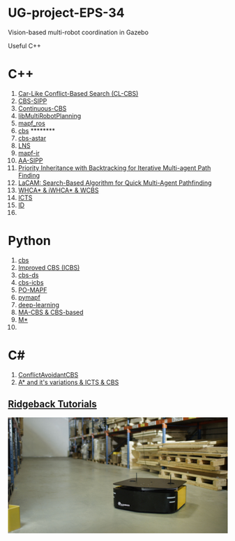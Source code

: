 # UG-project-EPS-34
Vision-based multi-robot coordination in Gazebo


Useful C++




# C++
1. [Car-Like Conflict-Based Search (CL-CBS)](https://github.com/APRIL-ZJU/CL-CBS/tree/main)
2. [CBS-SIPP](https://github.com/PathPlanning/CBS-SIPP)
3. [Continuous-CBS](https://github.com/PathPlanning/Continuous-CBS)
4. [libMultiRobotPlanning](https://github.com/whoenig/libMultiRobotPlanning)
5. [mapf_ros](https://github.com/speedzjy/mapf_ros/blob/main/README.md)
6. [cbs](https://github.com/enginbaglayici/ConflictBasedSearch) ********
7. [cbs-astar](https://github.com/yangda75/naiveMAPF)
8. [LNS](https://github.com/Jiaoyang-Li/MAPF-LNS2)
9. [mapf-ir](https://github.com/Kei18/mapf-IR)
10. [AA-SIPP](https://github.com/PathPlanning/AA-SIPP-m)
11. [Priority Inheritance with Backtracking for Iterative Multi-agent Path Finding](https://github.com/Kei18/pibt2)
12. [LaCAM: Search-Based Algorithm for Quick Multi-Agent Pathfinding](https://github.com/Kei18/lacam)
13. [WHCA* & iWHCA* & WCBS](https://github.com/jcontrerasleyton/MAPF)
14. [ICTS](https://github.com/vikikkdi/icts)
15. [ID](https://github.com/svancaj/HybridMAPF)
16. 

# Python
1. [cbs](https://github.com/GavinPHR/Multi-Agent-Path-Finding)
2. [Improved CBS (ICBS)](https://github.com/gloriyo/MAPF-ICBS)
3. [cbs-ds](https://github.com/nicofretti/MAPF)
4. [cbs-icbs](https://github.com/Stepan-Makarenko/Multi-agent-pathfinding-CBS-ICBS)
5. [PO-MAPF](https://github.com/AIRI-Institute/pogema)
6. [pymapf](https://github.com/APLA-Toolbox/pymapf)
7. [deep-learning](https://github.com/omron-sinicx/jaxmapp)
8. [MA-CBS & CBS-based](https://github.com/polinko13/CBS)
9. [M*](https://github.com/jdonszelmann/research-project)
10. 

# C#
1. [ConflictAvoidantCBS](https://github.com/pulakk/ConflictAvoidantCBS-MAPF)
2. [A* and it's variations & ICTS & CBS](https://github.com/OmriKaduri/mapf-solvers)

## [Ridgeback Tutorials](https://clearpathrobotics.com/assets/guides/melodic/ridgeback/index.html)
![Ridgeback](https://github.com/Shuteng-0608/UG-project-EPS-34/blob/main/pictures/ridgeback_banner.png)

